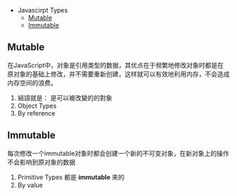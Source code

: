- Javascirpt Types
  * [Mutable](#mutable)
  * [Immutable](#immutable)

## Mutable
在JavaScript中，对象是引用类型的数据，其优点在于频繁地修改对象时都是在原对象的基础上修改，并不需要重新创建，这样就可以有效地利用内存，不会造成内存空间的浪费。
1. 結語就是： 是可以被改變的的對象
2. Object Types
3. By reference

## Immutable
每次修改一个immutable对象时都会创建一个新的不可变对象，在新对象上的操作不会影响到原对象的数据
1. Primitive Types 都是 **immutable** 來的
2. By value

